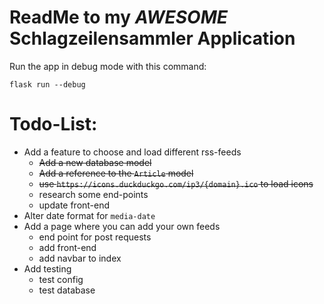 # ReadMe to my *AWESOME* Schlagzeilensammler Application
Run the app in debug mode with this command:
```
flask run --debug
```

# Todo-List:

- Add a feature to choose and load different rss-feeds
    - ~~Add a new database model~~
    - ~~Add a reference to the `Article` model~~
    - ~~use `https://icons.duckduckgo.com/ip3/{domain}.ico` to load icons~~
    - research some end-points
    - update front-end
- Alter date format for `media-date`
- Add a page where you can add your own feeds
    - end point for post requests
    - add front-end
    - add navbar to index
- Add testing
    - test config
    - test database